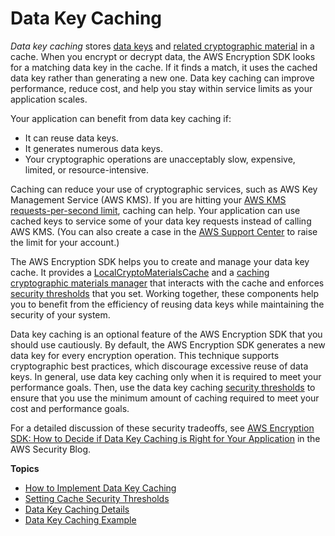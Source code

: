 # Data Key Caching<a name="data-key-caching"></a>

*Data key caching* stores [data keys](concepts.md#DEK) and [related cryptographic material](data-caching-details.md#cache-entries) in a cache\. When you encrypt or decrypt data, the AWS Encryption SDK looks for a matching data key in the cache\. If it finds a match, it uses the cached data key rather than generating a new one\. Data key caching can improve performance, reduce cost, and help you stay within service limits as your application scales\. 

Your application can benefit from data key caching if:
+ It can reuse data keys\.
+ It generates numerous data keys\. 
+ Your cryptographic operations are unacceptably slow, expensive, limited, or resource\-intensive\.

Caching can reduce your use of cryptographic services, such as AWS Key Management Service \(AWS KMS\)\. If you are hitting your [AWS KMS requests\-per\-second limit](http://docs.aws.amazon.com/kms/latest/developerguide//limits.html#requests-per-second), caching can help\. Your application can use cached keys to service some of your data key requests instead of calling AWS KMS\. \(You can also create a case in the [AWS Support Center](https://console.aws.amazon.com/support/home#/) to raise the limit for your account\.\)

The AWS Encryption SDK helps you to create and manage your data key cache\. It provides a [LocalCryptoMaterialsCache](data-caching-details.md#simplecache) and a [caching cryptographic materials manager](data-caching-details.md#caching-cmm) that interacts with the cache and enforces [security thresholds](thresholds.md) that you set\. Working together, these components help you to benefit from the efficiency of reusing data keys while maintaining the security of your system\.

Data key caching is an optional feature of the AWS Encryption SDK that you should use cautiously\. By default, the AWS Encryption SDK generates a new data key for every encryption operation\. This technique supports cryptographic best practices, which discourage excessive reuse of data keys\. In general, use data key caching only when it is required to meet your performance goals\. Then, use the data key caching [security thresholds](thresholds.md) to ensure that you use the minimum amount of caching required to meet your cost and performance goals\. 

For a detailed discussion of these security tradeoffs, see [AWS Encryption SDK: How to Decide if Data Key Caching is Right for Your Application](http://aws.amazon.com/blogs/security/aws-encryption-sdk-how-to-decide-if-data-key-caching-is-right-for-your-application/) in the AWS Security Blog\.

**Topics**
+ [How to Implement Data Key Caching](implement-caching.md)
+ [Setting Cache Security Thresholds](thresholds.md)
+ [Data Key Caching Details](data-caching-details.md)
+ [Data Key Caching Example](sample-cache-example.md)